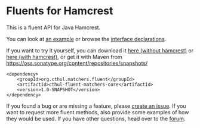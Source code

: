 Fluents for Hamcrest 
====================

This is a fluent API for Java Hamcrest.

You can look at [an example](https://github.com/derari/hamcrest-fluents/blob/master/core/src/test/java/org/cthul/matchers/fluent/ConceptTest.java) or browse the [interface declarations](https://github.com/derari/hamcrest-fluents/tree/master/core/src/main/java/org/cthul/matchers/fluent).

If you want to try it yourself, you can download it [here (without hamcrest)](https://dl.dropboxusercontent.com/u/10830039/hamcrest-fluent/cthul-fluent-matchers-core-1.0-SNAPSHOT-wo-hamcrest.jar)
or [here (with hamcrest)](https://dl.dropboxusercontent.com/u/10830039/hamcrest-fluent/cthul-fluent-matchers-core-1.0-SNAPSHOT-jar-with-dependencies.jar),
or get it with Maven from https://oss.sonatype.org/content/repositories/snapshots/

    <dependency>
        <groupId>org.cthul.matchers.fluent</groupId>
        <artifactId>cthul-fluent-matchers-core</artifactId>
        <version>1.0-SNAPSHOT</version>
    </dependency>

If you found a bug or are missing a feature, please [create an issue](https://github.com/derari/hamcrest-fluents/issues).
If you want to request more fluent methods, also provide some examples of how they would be used.
If you have other questions, head over to the [forum](https://groups.google.com/forum/#!forum/cthul).